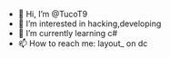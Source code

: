 - 👋 Hi, I’m @TucoT9
- 👀 I’m interested in hacking,developing
- 🌱 I’m currently learning c#
- 📫 How to reach me: layout_ on dc

<!---
TucoT9/TucoT9 is a ✨ special ✨ repository because its `README.md` (this file) appears on your GitHub profile.
You can click the Preview link to take a look at your changes.
--->
